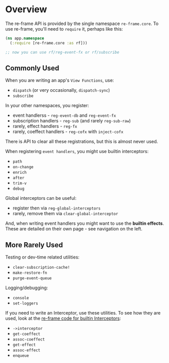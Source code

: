 # Overview

The re-frame API is provided by the single namespace `re-frame.core`. To use re-frame, you'll 
need to `require` it, perhaps like this:
```clj
(ns app.namespace
  (:require [re-frame.core :as rf]))

;; now you can use rf/reg-event-fx or rf/subscribe
```

## Commonly Used

When you are writing an app's `View Functions`, use:

  - `dispatch` (or very occasionally, `dispatch-sync`)
  - `subscribe`

In your other namespaces, you register:

  - event handlerss - `reg-event-db` and `reg-event-fx`
  - subscription handlers - `reg-sub` (and rarely `reg-sub-raw`)
  - rarely, effect handlers - `reg-fx` 
  - rarely, coeffect handlers - `reg-cofx` with `inject-cofx`

There is API to clear all these registrations, but this is almost never used.

When registering `event handlers`, you might use builtin interceptors: 

  - `path`
  - `on-change`
  - `enrich`
  - `after`
  - `trim-v`
  - `debug`

Global interceptors can be useful:

  - register then via `reg-global-interceptors` 
  - rarely, remove them via `clear-global-interceptor`

And, when writing event handlers you might want to use the **builtin effects**. These are detailed on their own page - see navigation on the left.

## More Rarely Used

Testing or dev-time related utilities:

  - `clear-subscription-cache!`
  - `make-restore-fn`
  - `purge-event-queue`

Logging/debugging:

  - `console`
  - `set-loggers`


If you need to write an Interceptor, use these utilities. To see how they are used, look 
at the [re-frame code for builtin Interceptors](https://github.com/day8/re-frame/blob/master/src/re_frame/std_interceptors.cljc):

  - `->interceptor`
  - `get-coeffect` 
  - `assoc-coeffect`
  - `get-effect`
  - `assoc-effect`
  - `enqueue`
